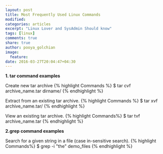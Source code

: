 ```yaml
---
layout: post
title: Most Frequently Used Linux Commands
modified:
categories: articles
excerpt: "Linux Lover and SysAdmin Should know"
tags: [linux]
comments: true
share: true
author: pooya_golchian
image:
  feature:
date: 2016-03-27T20:04:47+04:30
---
```

**1. tar command examples**

Create new tar archive
{% highlight Commands %}
$ tar cvf archive_name.tar dirname/
{% endhighlight %}

Extract from an existing tar archive.
{% highlight Commands %}
$ tar xvf archive_name.tar/
{% endhighlight %}

View an existing tar archive.
{% highlight Commands%}
$ tar tvf archive_name.tar
{% endhighlight %}

**2.grep command examples**

Search for a given string in a file (case in-sensitive search).
{% highlight Commands%}
$ grep -i "the" demo_files
{% endhighlight %}
